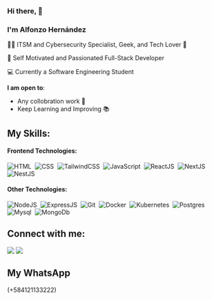 ### Hi there, 👋
### I'm Alfonzo Hernández

👨‍💻 ITSM and Cybersecurity Specialist, Geek, and Tech Lover 🤖

🚀 Self Motivated and Passionated Full-Stack Developer

💻 Currently a Software Engineering Student

 **I am open to**:
- Any collobration work 🤝
- Keep Learning and Improving 📚

## My Skills:

#### Frontend Technologies:
![HTML](https://img.shields.io/badge/HTML5-E34F26?style=for-the-badge&logo=html5&logoColor=white)&nbsp;
![CSS](https://img.shields.io/badge/CSS3-1572B6?style=for-the-badge&logo=css3&logoColor=white)&nbsp;
![TailwindCSS](https://img.shields.io/badge/Tailwind_CSS-38B2AC?style=for-the-badge&logo=tailwind-css&logoColor=white)&nbsp;
![JavaScript](https://img.shields.io/badge/JavaScript-F7DF1E?style=for-the-badge&logo=javascript&logoColor=black)&nbsp;
![ReactJS](https://img.shields.io/badge/React-20232A?style=for-the-badge&logo=react&logoColor=61DAFB)&nbsp;
![NextJS](https://img.shields.io/badge/NextJS-ffffff?style=for-the-badge&logo=javascript&logoColor=black)&nbsp;![NestJS](https://img.shields.io/badge/NestJS-ffffff?style=for-the-badge&logo=nestjs&logoColor=black)&nbsp;


#### Other Technologies:
![NodeJS](https://img.shields.io/badge/Node.js-43853D?style=for-the-badge&logo=node.js&logoColor=white)&nbsp;
![ExpressJS](https://img.shields.io/badge/Express.js-404D59?style=for-the-badge&logo=express)&nbsp;
![Git](https://img.shields.io/badge/GIT-E44C30?style=for-the-badge&logo=git&logoColor=white)&nbsp;
![Docker](https://img.shields.io/badge/Docker-2E86C1?style=for-the-badge&logo=docker&logoColor=white)&nbsp;
![Kubernetes](https://img.shields.io/badge/Kubernets-0054a5?style=for-the-badge&logo=kubernetes&logoColor=white)&nbsp;
![Postgres](https://img.shields.io/badge/Postgres-2F5E8D?style=for-the-badge&logo=postgresql&logoColor=white)&nbsp;
![Mysql](https://img.shields.io/badge/Mysql-BE7400?style=for-the-badge&logo=mysql&logoColor=white)&nbsp;
![MongoDb](https://img.shields.io/badge/Mongodb-2F5E8D?style=for-the-badge&logo=mongodb&logoColor=green)&nbsp;


## Connect with me:
[<img src="https://img.shields.io/badge/linkedin-%2312100E.svg?&style=for-the-badge&logo=linkedin&logoColor=white&color=black" />](https://www.linkedin.com/in/alfonzo-hernández-b283a6267/)
[<img src="https://img.shields.io/badge/Gmail-D14836?style=for-the-badge&logo=gmail&logoColor=white"/>](mailto:alfonzo.developer@gmail.com)&nbsp;

## My WhatsApp
(+584121133222)
